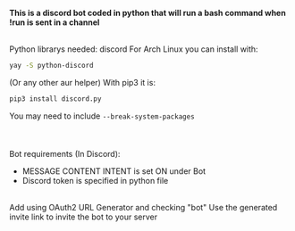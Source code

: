 **This is a discord bot coded in python that will run a bash command when !run is sent in a channel<br><br>**

Python librarys needed: discord
For Arch Linux you can install with:
```sh
yay -S python-discord
```
(Or any other aur helper)
With pip3 it is:
```py
pip3 install discord.py
```
You may need to include ```--break-system-packages```<br><br><br><br>
Bot requirements (In Discord):
- MESSAGE CONTENT INTENT is set ON under Bot
- Discord token is specified in python file<br><br>
  
Add using OAuth2 URL Generator and checking "bot"
Use the generated invite link to invite the bot to your server<br><br>

